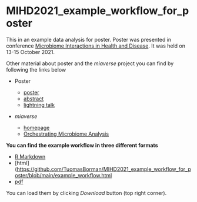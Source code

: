 # MIHD2021_example_workflow_for_poster
This in an example data analysis for poster. Poster was presented in conference 
[Microbiome Interactions in Health and Disease](https://coursesandconferences.wellcomeconnectingscience.org/event/microbiome-interactions-in-health-and-disease-virtual-conference-20211013/). 
It was held on 13-15 October 2021. 

Other material about poster and the _miaverse_ project you can find by following the links below

-   Poster
    -   [poster](https://github.com/microbiome/outreach/blob/main/posters/20211013_MIHD21/miaverse_poster_20210929.pdf)
    -   [abstract](https://github.com/microbiome/outreach/blob/main/posters/20211013_MIHD21/miaverse_poster_abstract_20210901.pdf)
    -   [lightning talk](https://www.youtube.com/watch?v=A4URIEx9v1s)

-   _miaverse_
    -   [homepage](https://microbiome.github.io/)
    -   [Orchestrating Microbiome Analysis](https://microbiome.github.io/OMA/)

**You can find the example workflow in three different formats**

-   [R Markdown](https://github.com/TuomasBorman/MIHD2021_example_workflow_for_poster/blob/main/example_workflow.Rmd)
-   [html](https://github.com/TuomasBorman/MIHD2021_example_workflow_for_poster/blob/main/example_workflow.html
-   [pdf](https://github.com/TuomasBorman/MIHD2021_example_workflow_for_poster/blob/main/example_workflow.pdf)

You can load them by clicking _Download_ button (top right corner).
